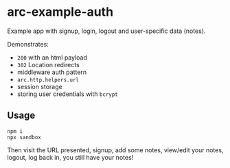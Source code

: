 # arc-example-auth

Example app with signup, login, logout and user-specific data (notes).

Demonstrates:

- `200` with an html payload
- `302` Location redirects
- middleware auth pattern
- `arc.http.helpers.url`
- session storage
- storing user credentials with `bcrypt`

## Usage

    npm i
    npx sandbox

Then visit the URL presented, signup, add some notes, view/edit your notes,
logout, log back in, you still have your notes!
